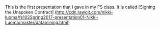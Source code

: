 This is the first presentation that I gave in my FS class. It is called [Signing the Unspoken Contract] (http://cdn.rawgit.com/nikki-luoma/fs102Spring2017-presentation01-Nikki-Luoma/master/datamining.html)
